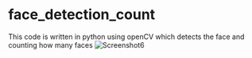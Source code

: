 # face_detection_count
This code is written in python using openCV which detects the face and counting how many faces
![Screenshot6](https://user-images.githubusercontent.com/83111946/182160980-bfe92a6e-7fd6-4093-ba26-63012739e10f.png)

